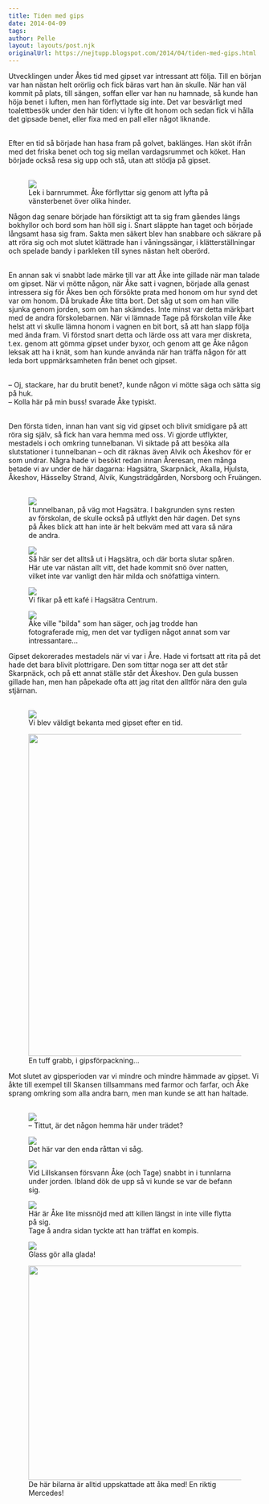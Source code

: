 ```yaml
---
title: Tiden med gips
date: 2014-04-09
tags: 	
author: Pelle
layout: layouts/post.njk
originalUrl: https://nejtupp.blogspot.com/2014/04/tiden-med-gips.html
---
```


Utvecklingen under Åkes tid med gipset var intressant att följa. Till en början var han nästan helt orörlig och fick bäras vart han än skulle. När han väl kommit på plats, till sängen, soffan eller var han nu hamnade, så kunde han höja benet i luften, men han förflyttade sig inte. Det var besvärligt med toalettbesök under den här tiden: vi lyfte dit honom och sedan fick vi hålla det gipsade benet, eller fixa med en pall eller något liknande.
<br><br>

Efter en tid så började han hasa fram på golvet, baklänges. Han sköt ifrån med det friska benet och tog sig mellan vardagsrummet och köket. Han började också resa sig upp och stå, utan att stödja på gipset.
<br><br>



<figure>
	<img src="../../../../img/Hemma+med+gipsat+ben-PERK4846.jpg">
	<figcaption>Lek i barnrummet. Åke förflyttar sig genom att lyfta på vänsterbenet över olika hinder.</figcaption>
</figure>Någon dag senare började han försiktigt att ta sig fram gåendes längs bokhyllor och bord som han höll sig i. Snart släppte han taget och började långsamt hasa sig fram. Sakta men säkert blev han snabbare och säkrare på att röra sig och mot slutet klättrade han i våningssängar, i klätterställningar och spelade bandy i parkleken till synes nästan helt oberörd.
<br><br>

En annan sak vi snabbt lade märke till var att Åke inte gillade när man talade om gipset. När vi mötte någon, när Åke satt i vagnen, började alla genast intressera sig för Åkes ben och försökte prata med honom om hur synd det var om honom. Då brukade Åke titta bort. Det såg ut som om han ville sjunka genom jorden, som om han skämdes. Inte minst var detta märkbart med de andra förskolebarnen. När vi lämnade Tage på förskolan ville Åke helst att vi skulle lämna honom i vagnen en bit bort, så att han slapp följa med ända fram. Vi förstod snart detta och lärde oss att vara mer diskreta, t.ex. genom att gömma gipset under byxor, och genom att ge Åke någon leksak att ha i knät, som han kunde använda när han träffa någon för att leda bort uppmärksamheten från benet och gipset.
<br><br>

– Oj, stackare, har du brutit benet?, kunde någon vi mötte säga och sätta sig på huk.<br>– Kolla här på min buss! svarade Åke typiskt.
<br><br>

Den första tiden, innan han vant sig vid gipset och blivit smidigare på att röra sig själv, så fick han vara hemma med oss. Vi gjorde utflykter, mestadels i och omkring tunnelbanan. Vi siktade på att besöka alla slutstationer i tunnelbanan – och dit räknas även Alvik och Åkeshov för er som undrar. Några hade vi besökt redan innan Åreresan, men många betade vi av under de här dagarna: Hagsätra, Skarpnäck, Akalla, Hjulsta, Åkeshov, Hässelby Strand, Alvik, Kungsträdgården, Norsborg och Fruängen.
<br><br>



<figure>
	<img src="../../../../img/Hemma+med+gipsat+ben-PERK4882.jpg">
	<figcaption>I tunnelbanan, på väg mot Hagsätra. I bakgrunden syns resten av förskolan, de skulle också på utflykt den här dagen. Det syns på Åkes blick att han inte är helt bekväm med att vara så nära de andra.</figcaption>
</figure>

<figure>
	<img src="../../../../img/Hemma+med+gipsat+ben-PERK4887.jpg">
	<figcaption>Så här ser det alltså ut i Hagsätra, och där borta slutar spåren. Här ute var nästan allt vitt, det hade kommit snö över natten, vilket inte var vanligt den här milda och snöfattiga vintern.</figcaption>
</figure>

<figure>
	<img src="../../../../img/Hemma+med+gipsat+ben-PERK4890.jpg">
	<figcaption>Vi fikar på ett kafé i Hagsätra Centrum.</figcaption>
</figure>

<figure>
	<img src="../../../../img/Hemma+med+gipsat+ben-PERK4894.jpg">
	<figcaption>Åke ville "bilda" som han säger, och jag trodde han fotograferade mig, men det var tydligen något annat som var intressantare...</figcaption>
</figure>Gipset dekorerades mestadels när vi var i Åre. Hade vi fortsatt att rita på det hade det bara blivit plottrigare. Den som tittar noga ser att det står Skarpnäck, och på ett annat ställe står det Åkeshov. Den gula bussen gillade han, men han påpekade ofta att jag ritat den alltför nära den gula stjärnan.<br><br>

<figure>
	<img src="../../../../img/Hemma+med+gipsat+ben-PERK4979.jpg">
	<figcaption>Vi blev väldigt bekanta med gipset efter en tid.</figcaption>
</figure>

<figure>
	<img src="../../../../img/Hemma+med+gipsat+ben-PERK4988.jpg" height="640">
	<figcaption>En tuff grabb, i gipsförpackning...</figcaption>
</figure>Mot slutet av gipsperioden var vi mindre och mindre hämmade av gipset. Vi åkte till exempel till Skansen tillsammans med farmor och farfar, och Åke sprang omkring som alla andra barn, men man kunde se att han haltade.<br><br>

<figure>
	<img src="../../../../img/Skansenlo%CC%88rdag-PERK5040.jpg">
	<figcaption>– Tittut, är det någon hemma här under trädet?</figcaption>
</figure>

<figure>
	<img src="../../../../img/Skansenlo%CC%88rdag-PERK5045.jpg">
	<figcaption>Det här var den enda råttan vi såg.</figcaption>
</figure>

<figure>
	<img src="../../../../img/Skansenlo%CC%88rdag-PERK5053.jpg">
	<figcaption>Vid Lillskansen försvann Åke (och Tage) snabbt in i tunnlarna under jorden. Ibland dök de upp så vi kunde se var de befann sig.</figcaption>
</figure>

<figure>
	<img src="../../../../img/Skansenlo%CC%88rdag-PERK5063.jpg">
	<figcaption>Här är Åke lite missnöjd med att killen längst in inte ville flytta på sig. <br>Tage å andra sidan tyckte att han träffat en kompis.</figcaption>
</figure>

<figure>
	<img src="../../../../img/Skansenlo%CC%88rdag-PERK5176.jpg">
	<figcaption>Glass gör alla glada!</figcaption>
</figure>

<figure>
	<img border="0" src="../../../../img/Skansenlo%CC%88rdag-PERK5215.jpg" height="426" style="margin-left: auto; margin-right: auto;">
	<figcaption>De här bilarna är alltid uppskattade att åka med! En riktig Mercedes!</figcaption>
</figure>
